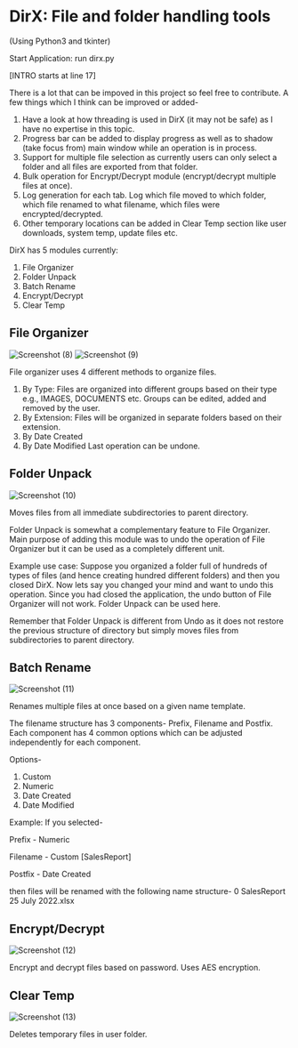 # DirX: File and folder handling tools
(Using Python3 and tkinter)

Start Application: run dirx.py

[INTRO starts at line 17]

There is a lot that can be impoved in this project so feel free to contribute.
A few things which I think can be improved or added-
1. Have a look at how threading is used in DirX (it may not be safe) as I have no expertise in this topic.
2. Progress bar can be added to display progress as well as to shadow (take focus from) main window while an operation is in process.
3. Support for multiple file selection as currently users can only select a folder and all files are exported from that folder.
4. Bulk operation for Encrypt/Decrypt module (encrypt/decrypt multiple files at once).
5. Log generation for each tab. Log which file moved to which folder, which file renamed to what filename, which files were encrypted/decrypted.
6. Other temporary locations can be added in Clear Temp section like user downloads, system temp, update files etc.

DirX has 5 modules currently:
1. File Organizer
2. Folder Unpack
3. Batch Rename
4. Encrypt/Decrypt
5. Clear Temp


## File Organizer
![Screenshot (8)](https://user-images.githubusercontent.com/55014359/180639947-a7641039-826d-4b32-bd04-2d82f307ceca.png)
![Screenshot (9)](https://user-images.githubusercontent.com/55014359/180639967-db5caf74-7582-45e2-8e63-720825014159.png)

File organizer uses 4 different methods to organize files.
1. By Type: Files are organized into different groups based on their type e.g., IMAGES, DOCUMENTS etc. Groups can be edited, added and removed by the user.
2. By Extension: Files will be organized in separate folders based on their extension.
3. By Date Created
4. By Date Modified
Last operation can be undone.


## Folder Unpack
![Screenshot (10)](https://user-images.githubusercontent.com/55014359/180639984-d5eeb80d-98a1-4cc2-a18e-e85f9fb08558.png)

Moves files from all immediate subdirectories to parent directory.

Folder Unpack is somewhat a complementary feature to File Organizer. Main purpose of adding this module was to undo the operation of File Organizer but it can be used as a completely different unit.

Example use case: Suppose you organized a folder full of hundreds of types of files (and hence creating hundred different folders) and then you closed DirX. Now lets say you changed your mind and want to undo this operation. Since you had closed the application, the undo button of File Organizer will not work. Folder Unpack can be used here.

Remember that Folder Unpack is different from Undo as it does not restore the previous structure of directory but simply moves files from subdirectories to parent directory.


## Batch Rename
![Screenshot (11)](https://user-images.githubusercontent.com/55014359/180639994-0b80a0d4-4865-499f-8901-fdff6e653b77.png)

Renames multiple files at once based on a given name template.

The filename structure has 3 components- Prefix, Filename and Postfix. Each component has 4 common options which can be adjusted independently for each component.

Options-
1. Custom
2. Numeric
3. Date Created
4. Date Modified

Example: If you selected-

Prefix - Numeric

Filename - Custom [SalesReport]

Postfix - Date Created

then files will be renamed with the following name structure- 0 SalesReport 25 July 2022.xlsx


## Encrypt/Decrypt
![Screenshot (12)](https://user-images.githubusercontent.com/55014359/180640010-ba259d55-da32-4915-b845-432c69a10b52.png)

Encrypt and decrypt files based on password. Uses AES encryption.


## Clear Temp
![Screenshot (13)](https://user-images.githubusercontent.com/55014359/180640017-64547155-b5a6-4827-b03d-56969ead2510.png)

Deletes temporary files in user folder.
